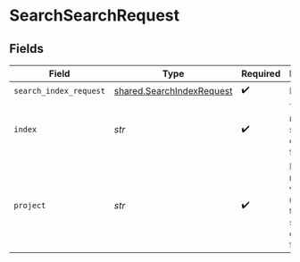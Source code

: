 # SearchSearchRequest


## Fields

| Field                                                                  | Type                                                                   | Required                                                               | Description                                                            |
| ---------------------------------------------------------------------- | ---------------------------------------------------------------------- | ---------------------------------------------------------------------- | ---------------------------------------------------------------------- |
| `search_index_request`                                                 | [shared.SearchIndexRequest](../../models/shared/searchindexrequest.md) | :heavy_check_mark:                                                     | N/A                                                                    |
| `index`                                                                | *str*                                                                  | :heavy_check_mark:                                                     | The index name to search documents from.                               |
| `project`                                                              | *str*                                                                  | :heavy_check_mark:                                                     | Project name whose db is under target to search documents from.        |